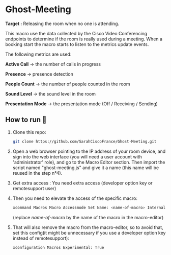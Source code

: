 # Ghost-Meeting
**Target :** Releasing the room when no one is attending.

This macro use the data collected by the Cisco Video Conferencing endpoints to determine if the room is really used during a meeting. When a booking start the macro starts to listen to the metrics update events.

The following metrics are used: 

**Active Call**       -> the number of calls in progress

**Presence**         -> presence detection

**People Count**      -> the number of people counted in the room

**Sound Level**       -> the sound level in the room

**Presentation Mode** -> the presentation mode (Off / Receiving / Sending)

## How to run 🔨

1. Clone this repo:

    ```sh
    git clone https://github.com/SarahCiscoFrance/Ghost-Meeting.git
    ```


2. Open a web browser pointing to the IP address of your room device, and sign into the web interface (you will need a user account with 'administrator' role), and go to the Macro Editor section. Then import the script named "ghost-meeting.js" and give it a name (this name will be reused in the step n°4).

3. Get extra access : You need extra access (developer option key or remotesupport user)

4. Then you need to elevate the access of the specific macro:

    ```sh
    xcommand Macros Macro Accessmode Set Name: <name-of-macro> Internal: True
    ```
    (replace *name-of-macro* by the name of the macro in the macro-editor)

5. That will also remove the macro from the macro-editor, so to avoid that, set this config(it might be unnecessary if you use a developer option key instead of remotesupport):

    ```sh
    xconfiguration Macros Experimental: True
    ```
